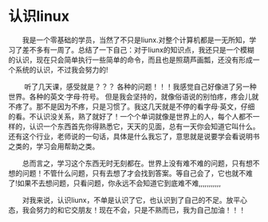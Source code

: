 # 认识linux

&ensp;&ensp;&ensp;&ensp;我是一个零基础的学员，当然了不只是liunx.对整个计算机都是一无所知，学习了差不多有一周了。总结了一下自己：对于liunx的知识点，我还只是一个模糊的认识，现在只会简单执行一些简单的命令，而且也是照葫芦画瓢，还没有形成一个系统的认识，不过我会努力的!
 &ensp;&ensp;&ensp;&ensp;
 
  &ensp;&ensp;&ensp;&ensp; 听了几天课，感受就是？？？ 各种的问题！！！我感觉自己好像进了另一种世界。各种的英文·字母·符号。 但是我会坚持的，就像俗语说的别怕疼，疼会儿就不疼了。那不是因为不疼，只是习惯了。我这几天就是不停的看字母·英文，仔细的看。不认识没关系，熟了就好了！一个个单词就像是世界上的人，每个人都不一样的，认识一个东西首先你得熟悉它，天天的见面，总有一天你会知道它叫什么。还有这个行业，老师说的一句话，具体是什么我忘了，意思就是说要学会看说明书之类的，学习会用帮助之类。

&ensp;&ensp;&ensp;&ensp;总而言之，学习这个东西无时无刻都在。世界上没有难不难的问题，只有想不想的问题！不管什么问题，只有去想了才会找到答案。等自己会了，它也就不难了!如果不去想问题，只看问题，你永远不会知道它到底难不难,,,,,,,,,,,


&ensp;&ensp;&ensp;&ensp;对我来说，认识liunx，不单是认识了它，也认识到了自己的不足。放平心态，我会努力的和它交朋友！现在不会，只是不熟而已，我为自己加油！！！
